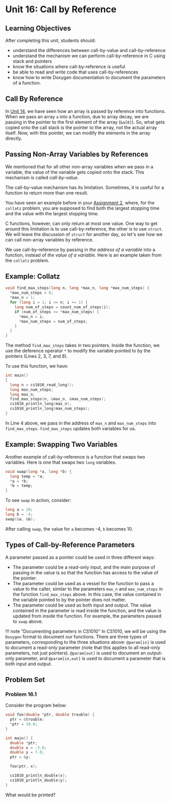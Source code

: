 # Unit 16: Call by Reference

## Learning Objectives

After completing this unit, students should:

- understand the differences between call-by-value and call-by-reference
- understand the mechanism we can perform call-by-reference in C using stack and pointers
- know the situations where call-by-reference is useful
- be able to read and write code that uses call-by-references
- know how to write Doxygen documentation to document the parameters of a function.

## Call By Reference

In [Unit 14](14-array.md), we have seen how an array is passed by reference into functions.  When we pass an array `a` into a function, due to array decay, we are passing in the pointer to the first element of the array (`&a[0]`).  So, what gets copied onto the call stack is the pointer to the array, not the actual array itself.  Now, with this pointer, we can modify the elements in the array directly.

## Passing Non-Array Variables by References

We mentioned that for all other non-array variables when we pass in a variable, the value of the variable gets copied onto the stack.  This mechanism is called _call-by-value_.

The call-by-value mechanism has its limitation.  Sometimes, it is useful for a function to return more than one result.

You have seen an example before in your [Assignment 2](../exercises/as02-collatz-prime-rectangle-pattern.md), where, for the `collatz` problem, you are supposed to find both the largest stopping time and the value with the largest stopping time.

C functions, however, can only return at most one value.  One way to get around this limitation is to use call-by-reference, the other is to use `struct`.  We will leave the discussion of `struct` for another day, so let's see how we can call non-array variables by reference.

We use call-by-reference by passing in _the address of a variable_ into a function, instead of _the value of a variable_.  Here is an example taken from the `collatz` problem.

## Example: Collatz

```C
void find_max_steps(long n, long *max_n, long *max_num_steps) {
  *max_num_steps = 0;
  *max_n = 1;
  for (long i = 1; i <= n; i += 1) {
    long num_of_steps = count_num_of_steps(i);
    if (num_of_steps >= *max_num_steps) {
      *max_n = i;
      *max_num_steps = num_of_steps;
    }
  }
}
```

The method `find_max_steps` takes in two pointers.  Inside the function, we use the deference operator `*` to modify the variable pointed to by the pointers (Lines 2, 3, 7, and 8).

To use this function, we have:

```C
int main()
{
  long n = cs1010_read_long();
  long max_num_steps;
  long max_n;
  find_max_steps(n, &max_n, &max_num_steps);
  cs1010_println_long(max_n);
  cs1010_println_long(max_num_steps);
}
```

In Line 4 above, we pass in the address of `max_n` and `max_num_steps` into `find_max_steps`.  `find_max_steps` updates both variables for us.

## Example: Swapping Two Variables

Another example of call-by-reference is a function that swaps two variables.  Here is one that swaps two `long` variables.

```C
void swap(long *a, long *b) {
  long temp = *a;
  *a = *b;
  *b = temp;
}
```

To see `swap` in action, consider:
```C
long a = 10;
long b = -4;
swap(&a, &b);
```

After calling `swap`, the value for `a` becomes -4, `b` becomes 10.

## Types of Call-by-Reference Parameters

A parameter passed as a pointer could be used in three different ways:

- The parameter could be a read-only input, and the main purpose of passing in the value is so that the function has access to the value of the pointer.  
- The parameter could be used as a vessel for the function to pass a value to the caller, similar to the parameters `max_n` and `max_num_steps` in the function `find_max_steps` above.  In this case, the value contained in the variable pointed to by the pointer does not matter.
- The parameter could be used as both input and output.  The value contained in the parameter is read inside the function, and the value is updated from inside the function.  For example, the parameters passed to `swap` above.

!!! note "Documenting parameters in CS1010"
    In CS1010, we will be using the `Doxygen` format to document our functions.  There are three types of parameters, corresponding to the three situations above: `@param[in]` is used to document a read-only parameter (note that this applies to all read-only parameters, not just pointers).  `@param[out]` is used to document an output-only parameter, and `@param[in,out]` is used to document a parameter that is both input and output.

## Problem Set
### Problem 16.1

Consider the program below:
```C
void foo(double *ptr, double trouble) {
  ptr = &trouble;
  *ptr = 10.0;
}

int main() {
  double *ptr;
  double x = -3.0;
  double y = 7.0;
  ptr = &y;

  foo(ptr, x);

  cs1010_println_double(x);
  cs1010_println_double(y);
}
```

What would be printed?
